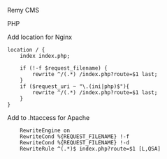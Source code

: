 Remy CMS

PHP

Add location for Nginx

	location / {
		index index.php;

		if (!-f $request_filename) {
			rewrite ^/(.*) /index.php?route=$1 last;
		}
		if ($request_uri ~ "\.(ini|php)$"){
			rewrite ^/(.*) /index.php?route=$1 last;
		}
	}

Add to .htaccess for Apache

        RewriteEngine on 
        RewriteCond %{REQUEST_FILENAME} !-f
        RewriteCond %{REQUEST_FILENAME} !-d
        RewriteRule ^(.*)$ index.php?route=$1 [L,QSA]
